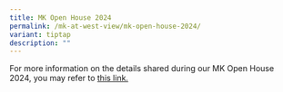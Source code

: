 ```yaml
---
title: MK Open House 2024
permalink: /mk-at-west-view/mk-open-house-2024/
variant: tiptap
description: ""
---
```

<p>For more information on the details shared during our MK Open House 2024,
you may refer to <a href="https://drive.google.com/file/d/1Fitd5WhWWJsoe4C5E4oAQ6xQfu-JvQA2/view?usp=sharing" rel="noopener noreferrer nofollow" target="_blank">this link.</a>
</p>
<p></p>